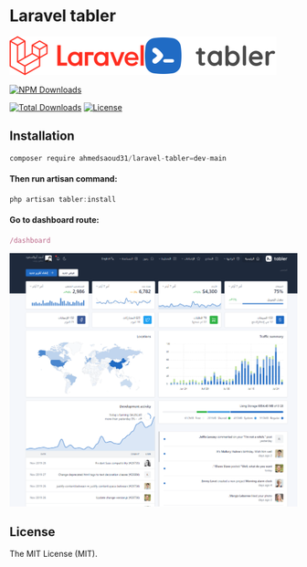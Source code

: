 # Laravel tabler

<p align="center">


<a href="https://github.com/ahmedsaoud31/laravel-tabler"><img src="https://github.com/ahmedsaoud31/laravel-tabler/blob/main/laravel-tabler.png?raw=true&v=2"></a>

<a href="https://www.npmjs.com/package/@tabler/core" target="__blank"><img alt="NPM Downloads" src="https://img.shields.io/npm/dm/@tabler/core?color=1971c2&label=Downloads"></a>

[![Total Downloads](https://img.shields.io/packagist/dt/ahmedsaoud31/laravel-tabler)](https://packagist.org/packages/ahmedsaoud31/laravel-tabler)
[![License](https://img.shields.io/packagist/l/ahmedsaoud31/laravel-tabler)](https://en.wikipedia.org/wiki/MIT_License)

</p>

## Installation

```jsx
composer require ahmedsaoud31/laravel-tabler=dev-main
```
#### Then run artisan command:

```jsx
php artisan tabler:install
```

#### Go to dashboard route:
```jsx
/dashboard
```
![arabic-001.jpg](https://github.com/ahmedsaoud31/laravel-tabler/blob/main/screenshots/arabic-001.png?raw=true&v=2)

## License

The MIT License (MIT).
